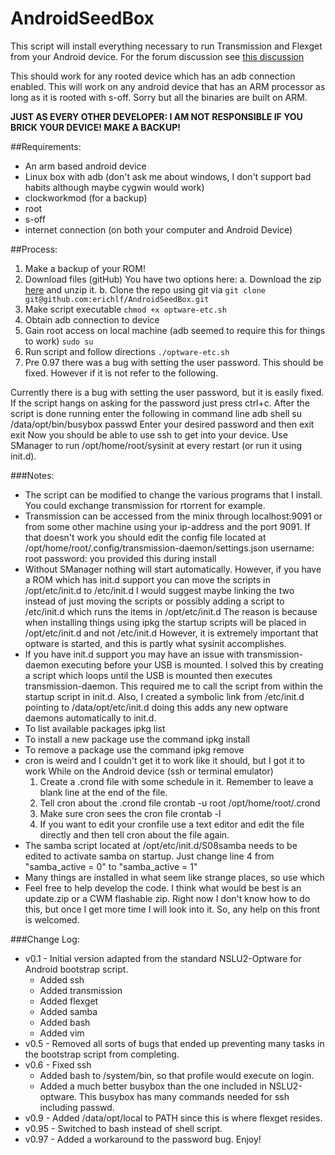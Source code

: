 AndroidSeedBox
==============

This script will install everything necessary to run Transmission and Flexget from your Android device.
For the forum discussion see [this discussion](http://minixforums.com/threads/how-to-linux-optware-ssh-samba-transmission-flexget.2825/#post-23301)

This should work for any rooted device which has an adb connection enabled. This
will work on any android device that has an ARM processor as long as it is rooted with s-off.
Sorry but all the binaries are built on ARM.

**JUST AS EVERY OTHER DEVELOPER: I AM NOT RESPONSIBLE IF YOU BRICK YOUR DEVICE! MAKE A BACKUP!**

##Requirements:
* An arm based android device
* Linux box with adb (don't ask me about windows, I don't support bad habits although maybe cygwin would work)
* clockworkmod (for a backup)
* root
* s-off
* internet connection (on both your computer and Android Device)

##Process:
1. Make a backup of your ROM!
2. Download files (gitHub)
    You have two options here:
    a. Download the zip [here](https://github.com/erichlf/AndroidSeedBox/archive/master.zip) and unzip it.
    b. Clone the repo using git via `git clone git@github.com:erichlf/AndroidSeedBox.git`
3. Make script executable
    `chmod +x optware-etc.sh`
4. Obtain adb connection to device
5. Gain root access on local machine (adb seemed to require this for things to work)
    `sudo su`
6. Run script and follow directions
    `./optware-etc.sh`
7. Pre 0.97 there was a bug with setting the user password. This should be fixed. However if it is not refer to the following.

Currently there is a bug with setting the user password, but it is easily fixed. If the script hangs on asking for the password just press ctrl+c. After the script is done running enter the following in command line
    adb shell
    su
    /data/opt/bin/busybox passwd
Enter your desired password and then
    exit
    exit
Now you should be able to use ssh to get into your device.
Use SManager to run /opt/home/root/sysinit at every restart (or run it using init.d).

###Notes:
* The script can be modified to change the various programs that I install. You could exchange transmission for rtorrent for example.
* Transmission can be accessed from the minix through localhost:9091 or from some other machine using your ip-address and the port 9091. If that doesn't work you should edit the config file located at /opt/home/root/.config/transmission-daemon/settings.json
    username: root
    password: you provided this during install
* Without SManager nothing will start automatically. However, if you have a ROM which has init.d support you can move the scripts in /opt/etc/init.d to /etc/init.d I would suggest maybe linking the two instead of just moving the scripts or possibly adding a script to /etc/init.d which runs the items in /opt/etc/init.d The reason is because when installing things using ipkg the startup scripts will be placed in /opt/etc/init.d and not /etc/init.d However, it is extremely important that optware is started, and this is partly what sysinit accomplishes.
* If you have init.d support you may have an issue with transmission-daemon executing before your USB is mounted. I solved this by creating a script which loops until the USB is mounted then executes transmission-daemon. This required me to call the script from within the startup script in init.d. Also, I created a symbolic link from /etc/init.d pointing to /data/opt/etc/init.d doing this adds any new optware daemons automatically to init.d.
* To list available packages
    ipkg list
* To install a new package use the command
    ipkg install <new package>
* To remove a package use the command
    ipkg remove <package to remove>
* cron is weird and I couldn't get it to work like it should, but I got it to work
    While on the Android device (ssh or terminal emulator)
    1. Create a .crond file with some schedule in it. Remember to leave a blank line at the end of the file.
    2. Tell cron about the .crond file
        crontab -u root /opt/home/root/.crond
    3. Make sure cron sees the cron file
        crontab -l
    4. If you want to edit your cronfile use a text editor and edit the file directly and then tell cron about the file again.
* The samba script located at /opt/etc/init.d/S08samba needs to be edited to activate samba on startup. Just change line 4 from "samba_active = 0" to "samba_active = 1"
* Many things are installed in what seem like strange places, so use
    which <binary you are looking for>
* Feel free to help develop the code. I think what would be best is an update.zip or a CWM flashable zip. Right now I don't know how to do this, but once I get more time I will look into it. So, any help on this front is welcomed.

###Change Log:
* v0.1 - Initial version adapted from the standard NSLU2-Optware for Android bootstrap script.
    * Added ssh
    * Added transmission
    * Added flexget
    * Added samba
    * Added bash
    * Added vim
* v0.5 - Removed all sorts of bugs that ended up preventing many tasks in the bootstrap script from completing.
* v0.6 - Fixed ssh
    * Added bash to /system/bin, so that profile would execute on login.
    * Added a much better busybox than the one included in NSLU2-optware. This busybox has many commands needed for ssh including passwd.
* v0.9 - Added /data/opt/local to PATH since this is where flexget resides.
* v0.95 - Switched to bash instead of shell script.
* v0.97 - Added a workaround to the password bug.
Enjoy! 
